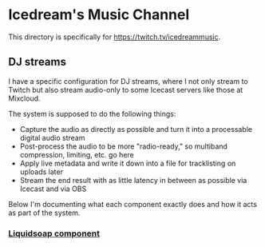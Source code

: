 # Icedream's Music Channel

This directory is specifically for https://twitch.tv/icedreammusic.

## DJ streams

I have a specific configuration for DJ streams, where I not only stream to Twitch but also stream audio-only to some Icecast servers like those at Mixcloud.

The system is supposed to do the following things:

- Capture the audio as directly as possible and turn it into a processable digital audio stream
- Post-process the audio to be more "radio-ready," so multiband compression, limiting, etc. go here
- Apply live metadata and write it down into a file for tracklisting on uploads later
- Stream the end result with as little latency in between as possible via Icecast and via OBS

Below I'm documenting what each component exactly does and how it acts as part of the system.

### [Liquidsoap component](liquidsoap/)
